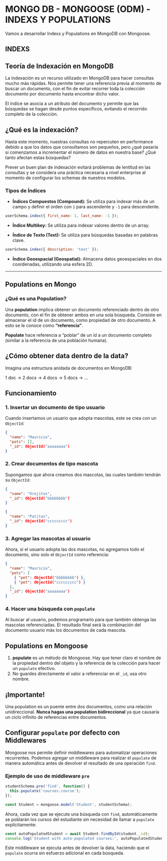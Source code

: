 # MONGO DB - MONGOOSE (ODM) - INDEXS Y POPULATIONS

Vamos a desarrollar Indexs y Populations en MongoDB con Mongoose.

## INDEXS
## Teoría de Indexación en MongoDB

La indexación es un recurso utilizado en MongoDB para hacer consultas mucho más rápidas. Nos permite tener una referencia previa al momento de buscar un documento, con el fin de evitar recorrer toda la colección documento por documento hasta encontrar dicho valor.

El índice se asocia a un atributo del documento y permite que las búsquedas se hagan desde puntos específicos, evitando el recorrido completo de la colección.

## ¿Qué es la indexación?

Hasta este momento, nuestras consultas no repercuten en performance debido a que los datos que consultamos son pequeños, pero ¿qué pasaría si comenzamos a incrementar el número de datos en nuestra base? ¿Qué tanto afectan estas búsquedas?

Prever un buen plan de indexación evitará problemas de lentitud en las consultas y se considera una práctica necesaria a nivel enterprise al momento de configurar los schemas de nuestros modelos.


### Tipos de Índices

- **Índices Compuestos (Compound):** Se utiliza para indexar más de un campo y definir el orden con `1` para ascendente y `-1` para descendente.

```javascript
userSchema.index({ first_name: 1, last_name: -1 });
```

- **Índice Multikey:** Se utiliza para indexar valores dentro de un array.

- **Índice de Texto (Text):** Se utiliza para búsquedas basadas en palabras clave.

```javascript
userSchema.index({ description: 'text' });
```

- **Índice Geoespacial (Geospatial):** Almacena datos geoespaciales en dos coordenadas, utilizando una esfera 2D.




---

## Populations en Mongo

### ¿Qué es una Population?

Una **population** implica obtener un documento referenciado dentro de otro documento, con el fin de obtener ambos en una sola búsqueda. Consiste en almacenar el id de un documento, como propiedad de otro documento. A esto se le conoce como **“referencia”**.

**Populate** hace referencia a “poblar” de un id a un documento completo (similar a la referencia de una población humana).

## ¿Cómo obtener data dentro de la data?
Imagina una estructura anidada de documentos en MongoDB:

1 doc → 2 docs → 4 docs → 5 docs → ...

## Funcionamiento

### 1. Insertar un documento de tipo usuario
Cuando insertamos un usuario que adopta mascotas, este se crea con un `ObjectId`:

```json
{
  "name": "Mauricio",
  "pets": [],
  "_id": ObjectId("aaaaaaaa")
}
```

### 2. Crear documentos de tipo mascota
Supongamos que ahora creamos dos mascotas, las cuales también tendrán su `ObjectId`:

```json
{
  "name": "Orejitas",
  "_id": ObjectId("bbbbbbbb")
}
```

```json
{
  "name": "Patitas",
  "_id": ObjectId("ccccccccc")
}
```

### 3. Agregar las mascotas al usuario
Ahora, si el usuario adopta las dos mascotas, no agregamos todo el documento, sino solo el `ObjectId` como referencia:

```json
{
  "name": "Mauricio",
  "pets": [
    { "pet": ObjectId("bbbbbbbb") },
    { "pet": ObjectId("ccccccccc") }
  ],
  "_id": ObjectId("aaaaaaaa")
}
```

### 4. Hacer una búsqueda con `populate`
Al buscar al usuario, podemos programarlo para que también obtenga las mascotas referenciadas. El resultado final será la combinación del documento usuario más los documentos de cada mascota.

## Populations en Mongoose

1. **populate** es un método de Mongoose. Hay que tener claro el nombre de la propiedad dentro del objeto y la referencia de la colección para hacer un `populate` efectivo.
2. No guardes directamente el valor a referenciar en el `_id`, usa otro nombre.


## ¡Importante!
Una population es un puente entre dos documentos, como una relación unidireccional. **Nunca hagas una population bidireccional** ya que causaría un ciclo infinito de referencias entre documentos.

## Configurar `populate` por defecto con Middlewares

Mongoose nos permite definir middlewares para automatizar operaciones recurrentes. Podemos agregar un middleware para realizar el `populate` de manera automática antes de devolver el resultado de una operación `find`.

### Ejemplo de uso de middleware `pre`

```javascript
studentSchema.pre('find', function() {
  this.populate('courses.course');
});

const Student = mongoose.model('Student', studentSchema);
```

Ahora, cada vez que se ejecute una búsqueda con `find`, automáticamente se poblarán los cursos del estudiante sin necesidad de llamar a `populate` explícitamente:

```javascript
const autoPopulatedStudent = await Student.findById(student._id);
console.log('Student with auto-populated courses:', autoPopulatedStudent);
```

Este middleware se ejecuta antes de devolver la data, haciendo que el `populate` ocurra sin esfuerzo adicional en cada búsqueda.
